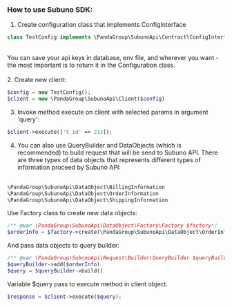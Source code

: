 ### How to use Subuno SDK: ###
1. Create configuration class that implements ConfigInterface
```php
class TestConfig implements \PandaGroup\SubunoApi\Contract\ConfigInterface
```
<br>You can save your api keys in database, env file, and wherever you want - the most important is to return it in the Configuration class.<br><br>
2. Create new client:
```php
$config = new TestConfig();
$client = new \PandaGroup\SubunoApi\Client($config)
```
3. Invoke method execute on client with selected params in argument 'query':
```php
$client->execute(['t_id' => 213]);
```
4. You can also use QueryBuilder and DataObjects (which is recommended) to build request that will be send to Subuno API. There are three types of data objects that represents different types of information proceed by Subuno API: <br><br>
```php
\PandaGroup\SubunoApi\DataObject\BillingInformation
\PandaGroup\SubunoApi\DataObject\OrderInformation
\PandaGroup\SubunoApi\DataObject\ShippingInformation
```
Use Factory class to create new data objects:
```php
/** @var \PandaGroup\SubunoApi\DataObject\Factory\Factory $factory*/
$orderInfo = $factory->create(\PandaGroup\SubunoApi\DataObject\OrderInformation::class, ['transactionId' => 123]);
```
And pass data objects to query builder:
```php
/** @var \PandaGroup\SubunoApi\Request\Builder\QueryBuilder $queryBuilder */
$queryBuilder->add($orderInfo)
$query = $queryBuilder->build()
```
Variable $query pass to execute method in client object.
```php
$response = $client->execute($query);
```